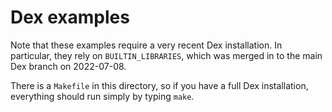 # Dex examples

Note that these examples require a very recent Dex installation. In particular, they rely on `BUILTIN_LIBRARIES`, which was merged in to the main Dex branch on 2022-07-08.

There is a `Makefile` in this directory, so if you have a full Dex installation, everything should run simply by typing `make`.




